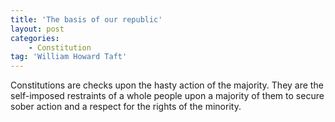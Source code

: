 ```yaml
---
title: 'The basis of our republic'
layout: post
categories:
    - Constitution
tag: 'William Howard Taft'
---
```


Constitutions are checks upon the hasty action of the majority. They are the self-imposed restraints of a whole people upon a majority of them to secure sober action and a respect for the rights of the minority.
